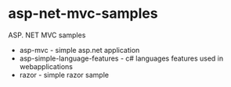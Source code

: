 # asp-net-mvc-samples
ASP. NET MVC samples 
- asp-mvc - simple asp.net application
- asp-simple-language-features - c# languages features used in webapplications
- razor - simple razor sample
